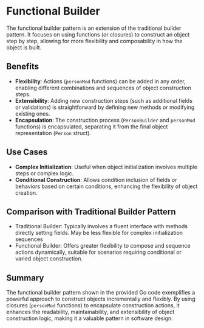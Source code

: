 # Functional Builder

The functional builder pattern is an extension of the traditional builder pattern. It focuses on using functions (or closures) to construct an object step by step, allowing for more flexibility and composability in how the object is built.

## Benefits

- **Flexibility**: Actions (`personMod` functions) can be added in any order, enabling different combinations and sequences of object construction steps.
- **Extensibility**: Adding new construction steps (such as additional fields or validations) is straightforward by defining new methods or modifying existing ones.
- **Encapsulation**: The construction process (`PersonBuilder` and `personMod` functions) is encapsulated, separating it from the final object representation (`Person` struct).

## Use Cases

- **Complex Initialization**: Useful when object initialization involves multiple steps or complex logic.
- **Conditional Construction**: Allows condition inclusion of fields or behaviors based on certain conditions, enhancing the flexibility of object creation.

## Comparison with Traditional Builder Pattern

- Traditional Builder: Typically involves a fluent interface with methods directly setting fields. May be less flexible for complex initialization sequences
- Functional Builder: Offers greater flexibility to compose and sequence actions dynamically, suitable for scenarios requiring conditional or varied object construction.

## Summary

The functional builder pattern shown in the provided Go code exemplifies a powerful approach to construct objects incrementally and flexibly. By using closures (`personMod` functions) to encapsulate construction actions, it enhances the readability, maintainability, and extensibility of object construction logic, making it a valuable pattern in software design.
